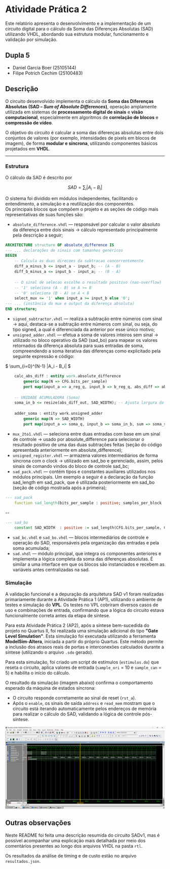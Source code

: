 # Atividade Prática 2

Este relatório apresenta o desenvolvimento e a implementação de um circuito digital para o cálculo da Soma das Diferenças Absolutas (SAD) utilizando VHDL, abordando sua estrutura modular, funcionamento e validação por simulação.

## Dupla 5

- Daniel Garcia Boer (25105144)
- Filipe Potrich Cechim (25100483)

## Descrição

O circuito desenvolvido implementa o cálculo da **Soma das Diferenças Absolutas (SAD – _Sum of Absolute Differences_)**, operação amplamente utilizada em sistemas de **processamento digital de sinais** e **visão computacional**, especialmente em algoritmos de **correlação de blocos** e **compressão de vídeo**.

O objetivo do circuito é calcular a soma das diferenças absolutas entre dois conjuntos de valores (por exemplo, intensidades de pixels em blocos de imagem), de forma **modular e síncrona**, utilizando componentes básicos projetados em **VHDL**.

---

### Estrutura

O cálculo da SAD é descrito por

$$
SAD = \sum_i |A_i - B_i|
$$

O sistema foi dividido em módulos independentes, facilitando o entendimento, a simulação e a reutilização dos componentes.  
Os principais blocos que compõem o projeto e as seções de código mais representativas de suas funções são:

- `absolute_difference.vhdl` — responsável por calcular o valor absoluto da diferença entre dois sinais -> cálculo representado principalmente pela descrição a seguir;

```vhdl
ARCHITECTURE structure OF absolute_difference IS
--- ... declarações de sinais com tamanhos genéricos
BEGIN
    -- Calcula as duas direcoes da subtracao concorrentemente
    diff_a_minus_b <= input_a - input_b; -- (A - B)
    diff_b_minus_a <= input_b - input_a; -- (B - A)

    -- O sinal de selecao escolhe o resultado positivo (nao-overflow)
    -- '1' seleciona (A - B) se A >= B
    -- '0' seleciona (B - A) se A < B
    select_mux <= '1' when input_a >= input_b else '0';
--- ... (instância do mux e output da diferença absoluta)
END structure;
```

- `signed_subtractor.vhdl` — realiza a subtração entre números com sinal -> aqui, destaca-se a subtração entre números com sinal, ou seja, do tipo signed, a qual é diferenciada da anterior por esse único motivo;
- `unsigned_adder.vhdl` — efetua a soma de valores inteiros sem sinal -> utilizado no bloco operativo da SAD (sad_bo) para mapear os valores retornados da diferença absoluta para suas entradas de soma, compreendendo a soma iterativa das diferenças como explicitado pela seguinte expressão e código:

$ \sum\_{i=0}^{N-1} |A_i - B_i| $

```vhdl
    calc_abs_diff : entity work.absolute_difference
        generic map(N => CFG.bits_per_sample)
        port map(input_a => a_reg_q, input_b => b_reg_q, abs_diff => abs_diff_out);

    -- UNIDADE ACUMULADORA (Soma)
    soma_in_b <= resize(abs_diff_out, SAD_WIDTH); -- Ajusta largura do resultado

    adder_soma : entity work.unsigned_adder
        generic map(N => SAD_WIDTH)
        port map(input_a => soma_q, input_b => soma_in_b, sum => soma_sum);
```

- `mux_2to1.vhdl` — seleciona entre duas entradas com base em um sinal de controle -> usado por absolute_difference para selecionar o resultado positivo de uma das duas subtrações feitas (seção do código apresentada anteriormente em absolute_difference);
- `unsigned_register.vhdl` — armazena valores intermediários de forma síncrona com o clock -> utilizado em sad_bo e gerenciado, assim, pelos sinais de comando vindos do bloco de controle sad_bc;
- `sad_pack.vhdl` — contém tipos e constantes auxiliares utilizados nos módulos principais. Um exemplo a seguir é a declaração da função sad_length em sad_pack, que é utilizada posteriormente em sad_bo (seção de código mostrada após a primeira);

```vhdl
--- sad_pack
    function sad_length(bits_per_sample : positive; samples_per_block : positive) return positive;
```

--

```vhdl
--- sad_bo
    constant SAD_WIDTH  : positive := sad_length(CFG.bits_per_sample, CFG.samples_per_block);
```

- `sad_bc.vhdl` e `sad_bo.vhdl` — blocos intermediários de controle e operação do SAD, responsáveis pela organização das entradas e pela soma acumulada;
- `sad.vhdl` — módulo principal, que integra os componentes anteriores e implementa a lógica completa da soma das diferenças absolutas. É similar a uma interface em que os blocos são instanciados e recebem as variáveis antes centralizadas na sad.

### Simulação

A validação funcional e a depuração da arquitetura SAD v1 foram realizadas primariamente durante a Atividade Prática 1 (AP1), utilizando o ambiente de testes e simulação do **VPL**. Os testes no VPL cobriram diversos casos de uso e combinações de entrada, confirmando que a lógica do circuito estava funcionalmente correta antes da etapa de síntese.

Para esta Atividade Prática 2 (AP2), após a síntese bem-sucedida do projeto no Quartus II, foi realizada uma simulação adicional do tipo **"Gate Level Simulation"**. Esta simulação foi executada utilizando a ferramenta **ModelSim-Altera**, iniciada a partir do próprio Quartus. Este método permite a inclusão dos atrasos reais de portas e interconexões calculados durante a síntese (utilizando o arquivo `.sdo` gerado).

Para esta simulação, foi criado um script de estímulos (`estimulos.do`) que reseta o circuito, aplica valores de entrada (`sample_ori` = 10 e `sample_can` = 5) e habilita o início do cálculo.

O resultado da simulação (imagem abaixo) confirma o comportamento esperado da máquina de estados síncrona:

- O circuito responde corretamente ao sinal de reset (`rst_a`).
- Após o `enable`, os sinais de saída `address` e `read_mem` mostram que o circuito está iterando automaticamente pelos endereços de memória para realizar o cálculo do SAD, validando a lógica de controle pós-síntese.

![ModelSim-Altera simulation result](ModelSim-Altera.png)

## Outras observações

Neste README foi feita uma descrição resumida do circuito SADv1, mas é possível acompanhar uma explicação mais detalhada por meio dos comentários presentes ao longo dos arquivos VHDL na pasta `rtl`.

Os resultados da análise de timing e de custo estão no arquivo `resultados.json`.
